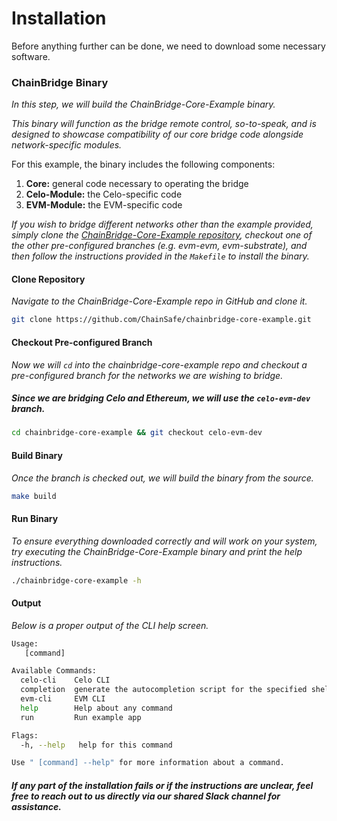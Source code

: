 # Installation

Before anything further can be done, we need to download some necessary software.

### ChainBridge Binary
_In this step, we will build the ChainBridge-Core-Example binary._

_This binary will function as the bridge remote control, so-to-speak, and is designed to showcase compatibility of our core bridge code alongside network-specific modules._

For this example, the binary includes the following components:
1. **Core:** general code necessary to operating the bridge
2. **Celo-Module:** the Celo-specific code
3. **EVM-Module:** the EVM-specific code

*If you wish to bridge different networks other than the example provided, simply clone the [ChainBridge-Core-Example repository](https://github.com/ChainSafe/chainbridge-core-example.git), checkout one of the other pre-configured branches (e.g. evm-evm, evm-substrate), and then follow the instructions provided in the `Makefile` to install the binary.*

#### Clone Repository
_Navigate to the ChainBridge-Core-Example repo in GitHub and clone it._

```bash
git clone https://github.com/ChainSafe/chainbridge-core-example.git
```

#### Checkout Pre-configured Branch

_Now we will `cd` into the chainbridge-core-example repo and checkout a pre-configured branch for the networks we are wishing to bridge._

##### Since we are bridging Celo and Ethereum, we will use the `celo-evm-dev` branch.

```bash
cd chainbridge-core-example && git checkout celo-evm-dev
```

#### Build Binary
_Once the branch is checked out, we will build the binary from the source._

```bash
make build
```

#### Run Binary
_To ensure everything downloaded correctly and will work on your system, try executing the ChainBridge-Core-Example binary and print the help instructions._
```bash
./chainbridge-core-example -h
```

#### Output
_Below is a proper output of the CLI help screen._ 

```bash
Usage:
   [command]

Available Commands:
  celo-cli    Celo CLI
  completion  generate the autocompletion script for the specified shell
  evm-cli     EVM CLI
  help        Help about any command
  run         Run example app

Flags:
  -h, --help   help for this command

Use " [command] --help" for more information about a command.
```

##### If any part of the installation fails or if the instructions are unclear, feel free to reach out to us directly via our shared Slack channel for assistance.
